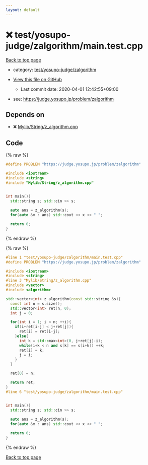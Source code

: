 ```yaml
---
layout: default
---
```


<!-- mathjax config similar to math.stackexchange -->
<script type="text/javascript" async
  src="https://cdnjs.cloudflare.com/ajax/libs/mathjax/2.7.5/MathJax.js?config=TeX-MML-AM_CHTML">
</script>
<script type="text/x-mathjax-config">
  MathJax.Hub.Config({
    TeX: { equationNumbers: { autoNumber: "AMS" }},
    tex2jax: {
      inlineMath: [ ['$','$'] ],
      processEscapes: true
    },
    "HTML-CSS": { matchFontHeight: false },
    displayAlign: "left",
    displayIndent: "2em"
  });
</script>

<script type="text/javascript" src="https://cdnjs.cloudflare.com/ajax/libs/jquery/3.4.1/jquery.min.js"></script>
<script src="https://cdn.jsdelivr.net/npm/jquery-balloon-js@1.1.2/jquery.balloon.min.js" integrity="sha256-ZEYs9VrgAeNuPvs15E39OsyOJaIkXEEt10fzxJ20+2I=" crossorigin="anonymous"></script>
<script type="text/javascript" src="../../../../assets/js/copy-button.js"></script>
<link rel="stylesheet" href="../../../../assets/css/copy-button.css" />


# :x: test/yosupo-judge/zalgorithm/main.test.cpp

<a href="../../../../index.html">Back to top page</a>

* category: <a href="../../../../index.html#cee42202ab0cff35bec3ed1b69090c0e">test/yosupo-judge/zalgorithm</a>
* <a href="{{ site.github.repository_url }}/blob/master/test/yosupo-judge/zalgorithm/main.test.cpp">View this file on GitHub</a>
    - Last commit date: 2020-04-01 12:42:55+09:00


* see: <a href="https://judge.yosupo.jp/problem/zalgorithm">https://judge.yosupo.jp/problem/zalgorithm</a>


## Depends on

* :x: <a href="../../../../library/Mylib/String/z_algorithm.cpp.html">Mylib/String/z_algorithm.cpp</a>


## Code

<a id="unbundled"></a>
{% raw %}
```cpp
#define PROBLEM "https://judge.yosupo.jp/problem/zalgorithm"

#include <iostream>
#include <string>
#include "Mylib/String/z_algorithm.cpp"


int main(){
  std::string s; std::cin >> s;
  
  auto ans = z_algorithm(s);
  for(auto &x : ans) std::cout << x << " ";

  return 0;
}

```
{% endraw %}

<a id="bundled"></a>
{% raw %}
```cpp
#line 1 "test/yosupo-judge/zalgorithm/main.test.cpp"
#define PROBLEM "https://judge.yosupo.jp/problem/zalgorithm"

#include <iostream>
#include <string>
#line 3 "Mylib/String/z_algorithm.cpp"
#include <vector>
#include <algorithm>

std::vector<int> z_algorithm(const std::string &s){
  const int n = s.size();
  std::vector<int> ret(n, 0);
  int j = 0;

  for(int i = 1; i < n; ++i){
    if(i+ret[i-j] < j+ret[j]){
      ret[i] = ret[i-j];
    }else{
      int k = std::max<int>(0, j+ret[j]-i);
      while(i+k < n and s[k] == s[i+k]) ++k;
      ret[i] = k;
      j = i;
    }
  }

  ret[0] = n;

  return ret;
}
#line 6 "test/yosupo-judge/zalgorithm/main.test.cpp"


int main(){
  std::string s; std::cin >> s;
  
  auto ans = z_algorithm(s);
  for(auto &x : ans) std::cout << x << " ";

  return 0;
}

```
{% endraw %}

<a href="../../../../index.html">Back to top page</a>

